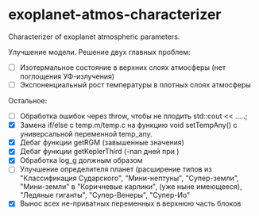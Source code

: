 # exoplanet-atmos-characterizer
Characterizer of exoplanet atmospheric parameters.

Улучшение модели. Решение двух главных проблем:
- [ ] Изотермальное состояние в верхних слоях атмосферы (нет поглощения УФ-излучения)
- [ ] Экспоненциальный рост температуры в плотных слоях атмосферы

Остальное:
- [ ] Обработка ошибок через throw, чтобы не плодить std::cout << .....;
- [x] Замена if/else с temp.m/temp.c на функцию void setTempAny() с универсальной переменной temp_any. 
- [x] Дебаг функции getRGM (завышенные значения)
- [x] Дебаг функции getKeplerThird (-nan дней при )
- [x] Обработка log_g должным образом
- [ ] Улучшение определителя планет (расширение типов из "Классификация Сударского", "Мини-нептуны", "Супер-земли", "Мини-земли" в "Коричневые карлики", (уже ныне имеющееся), "Ледяные гиганты", "Супер-Венеры", "Супер-Ио"
- [x] Вынос всех не-приватных переменных в верхнюю часть блоков   
